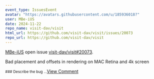 ```yaml
---
event_type: IssuesEvent
avatar: "https://avatars.githubusercontent.com/u/185936018?"
user: MBe-iUS
date: 2024-11-22
repo_name: visit-dav/visit
html_url: https://github.com/visit-dav/visit/issues/20073
repo_url: https://github.com/visit-dav/visit
---
```


<a href='https://github.com/MBe-iUS' target='_blank'>MBe-iUS</a> open issue <a href='https://github.com/visit-dav/visit/issues/20073' target='_blank'>visit-dav/visit#20073</a>.

<p>Bad placement and offsets in rendering on MAC Retina and 4k screen</p><small>### Describe the bug...</small><a href='https://github.com/visit-dav/visit/issues/20073' target='_blank'>View Comment</a>